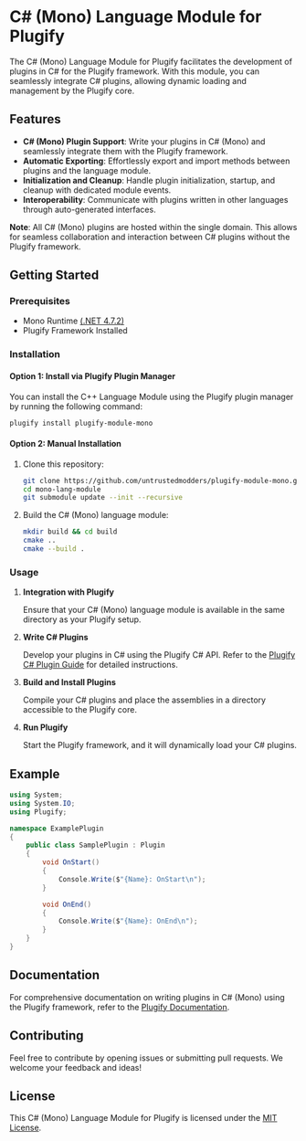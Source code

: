 # C# (Mono) Language Module for Plugify

The C# (Mono) Language Module for Plugify facilitates the development of plugins in C# for the Plugify framework. With this module, you can seamlessly integrate C# plugins, allowing dynamic loading and management by the Plugify core.

## Features

- **C# (Mono) Plugin Support**: Write your plugins in C# (Mono) and seamlessly integrate them with the Plugify framework.
- **Automatic Exporting**: Effortlessly export and import methods between plugins and the language module.
- **Initialization and Cleanup**: Handle plugin initialization, startup, and cleanup with dedicated module events.
- **Interoperability**: Communicate with plugins written in other languages through auto-generated interfaces.

**Note**: All C# (Mono) plugins are hosted within the single domain. This allows for seamless collaboration and interaction between C# plugins without the Plugify framework.

## Getting Started

### Prerequisites

- Mono Runtime [(.NET 4.7.2)](https://www.mono-project.com/docs/about-mono/compatibility/)
- Plugify Framework Installed

### Installation

#### Option 1: Install via Plugify Plugin Manager

You can install the C++ Language Module using the Plugify plugin manager by running the following command:

```bash
plugify install plugify-module-mono
```

#### Option 2: Manual Installation

1. Clone this repository:

    ```bash
    git clone https://github.com/untrustedmodders/plugify-module-mono.git
    cd mono-lang-module
    git submodule update --init --recursive
    ```

2. Build the C# (Mono) language module:

    ```bash
    mkdir build && cd build
    cmake ..
    cmake --build .
    ```

### Usage

1. **Integration with Plugify**

   Ensure that your C# (Mono) language module is available in the same directory as your Plugify setup.

2. **Write C# Plugins**

   Develop your plugins in C# using the Plugify C# API. Refer to the [Plugify C# Plugin Guide](https://untrustedmodders.github.io/en/developing/plugins/first-plugin) for detailed instructions.

3. **Build and Install Plugins**

   Compile your C# plugins and place the assemblies in a directory accessible to the Plugify core.

4. **Run Plugify**

   Start the Plugify framework, and it will dynamically load your C# plugins.

## Example

```c#
using System;
using System.IO;
using Plugify;

namespace ExamplePlugin
{
    public class SamplePlugin : Plugin
    {
        void OnStart()
        {
            Console.Write($"{Name}: OnStart\n");
        }

        void OnEnd()
        {
            Console.Write($"{Name}: OnEnd\n");
        }
    }
}
```

## Documentation

For comprehensive documentation on writing plugins in C# (Mono) using the Plugify framework, refer to the [Plugify Documentation](https://untrustedmodders.github.io).

## Contributing

Feel free to contribute by opening issues or submitting pull requests. We welcome your feedback and ideas!

## License

This C# (Mono) Language Module for Plugify is licensed under the [MIT License](LICENSE).
